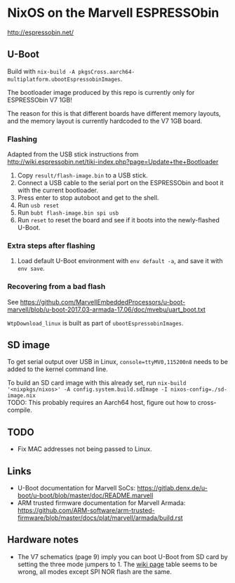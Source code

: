 # NixOS on the Marvell ESPRESSObin
http://espressobin.net/

## U-Boot
Build with `nix-build -A pkgsCross.aarch64-multiplatform.ubootEspressobinImages`.

The bootloader image produced by this repo is currently only for ESPRESSObin V7 1GB!

The reason for this is that different boards have different memory layouts, and the memory layout is currently hardcoded to the V7 1GB board.

### Flashing
Adapted from the USB stick instructions from http://wiki.espressobin.net/tiki-index.php?page=Update+the+Bootloader

1. Copy `result/flash-image.bin` to a USB stick.
1. Connect a USB cable to the serial port on the ESPRESSObin and boot it with the current bootloader.
1. Press enter to stop autoboot and get to the shell.
1. Run `usb reset`
1. Run `bubt flash-image.bin spi usb`
1. Run `reset` to reset the board and see if it boots into the newly-flashed U-Boot.

### Extra steps after flashing
1. Load default U-Boot environment with `env default -a`, and save it with `env save`.

### Recovering from a bad flash
See https://github.com/MarvellEmbeddedProcessors/u-boot-marvell/blob/u-boot-2017.03-armada-17.06/doc/mvebu/uart_boot.txt

`WtpDownload_linux` is built as part of `ubootEspressobinImages`.

## SD image
To get serial output over USB in Linux, `console=ttyMV0,115200n8` needs to be added to the kernel command line.

To build an SD card image with this already set, run `nix-build '<nixpkgs/nixos>' -A config.system.build.sdImage -I nixos-config=./sd-image.nix`\
TODO: This probably requires an Aarch64 host, figure out how to cross-compile.

## TODO
- Fix MAC addresses not being passed to Linux.

## Links
- U-Boot documentation for Marvell SoCs: https://gitlab.denx.de/u-boot/u-boot/blob/master/doc/README.marvell
- ARM trusted firmware documentation for Marvell Armada: https://github.com/ARM-software/arm-trusted-firmware/blob/master/docs/plat/marvell/armada/build.rst

## Hardware notes
- The V7 schematics (page 9) imply you can boot U-Boot from SD card by setting the three mode jumpers to 1. The [wiki page](http://wiki.espressobin.net/tiki-index.php?page=Ports+and+Interfaces) table seems to be wrong, all modes except SPI NOR flash are the same.
